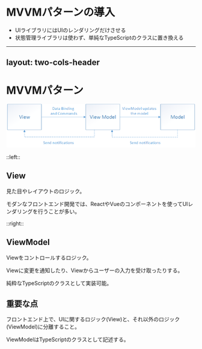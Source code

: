 # MVVMパターンの導入

- UIライブラリにはUIのレンダリングだけさせる
- 状態管理ライブラリは使わず、単純なTypeScriptのクラスに置き換える

---
layout: two-cols-header
---

# MVVMパターン

![MVVM Pattern](./.images/mvvm-pattern.png)

::left::
<div class="pr-4">

## View

見た目やレイアウトのロジック。

モダンなフロントエンド開発では、ReactやVueのコンポーネントを使ってUIレンダリングを行うことが多い。

</div>

::right::
<div class="pl-4">

## ViewModel

Viewをコントロールするロジック。

Viewに変更を通知したり、Viewからユーザーの入力を受け取ったりする。

純粋なTypeScriptのクラスとして実装可能。

</div>

## 重要な点

フロントエンド上で、UIに関するロジック(View)と、それ以外のロジック(ViewModel)に分離すること。

ViewModelはTypeScriptのクラスとして記述する。

